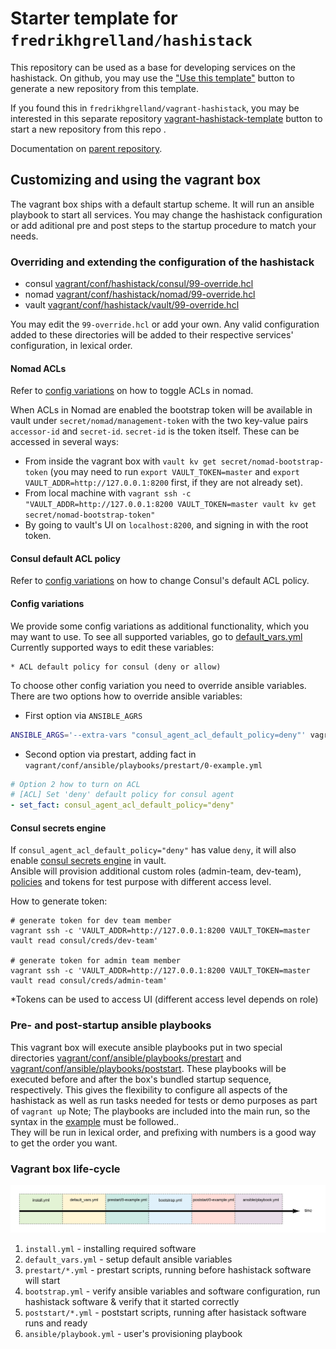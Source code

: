 # Starter template for `fredrikhgrelland/hashistack`

This repository can be used as a base for developing services on the hashistack.
On github, you may use the ["Use this template"](https://github.com/fredrikhgrelland/vagrant-hashistack-template/generate) button to generate a new repository from this template.

If you found this in `fredrikhgrelland/vagrant-hashistack`, you may be interested in this separate repository [vagrant-hashistack-template](https://github.com/fredrikhgrelland/vagrant-hashistack-template/generate) button to start a new repository from this repo
.

Documentation on [parent repository](https://github.com/fredrikhgrelland/vagrant-hashistack#usage).

## Customizing and using the vagrant box
The vagrant box ships with a default startup scheme. It will run an ansible playbook to start all services.
You may change the hashistack configuration or add aditional pre and post steps to the startup procedure to match your needs.

### Overriding and extending the configuration of the hashistack

- consul [vagrant/conf/hashistack/consul/99-override.hcl](vagrant/conf/hashistack/consul/99-override.hcl)
- nomad [vagrant/conf/hashistack/nomad/99-override.hcl](vagrant/conf/hashistack/nomad/99-override.hcl)
- vault [vagrant/conf/hashistack/vault/99-override.hcl](vagrant/conf/hashistack/vault/99-override.hcl)

You may edit the `99-override.hcl` or add your own.
Any valid configuration added to these directories will be added to their respective services' configuration, in lexical order.

#### Nomad ACLs
Refer to [config variations](#config-variations) on how to toggle ACLs in nomad.

When ACLs in Nomad are enabled the bootstrap token will be available in vault under `secret/nomad/management-token` with the two key-value pairs `accessor-id` and `secret-id`. `secret-id` is the token itself. These can be accessed in several ways:
- From inside the vagrant box with `vault kv get secret/nomad-bootstrap-token` (you may need to run `export VAULT_TOKEN=master` and `export VAULT_ADDR=http://127.0.0.1:8200` first, if they are not already set).
- From local machine with `vagrant ssh -c "VAULT_ADDR=http://127.0.0.1:8200 VAULT_TOKEN=master vault kv get secret/nomad-bootstrap-token"`
- By going to vault's UI on `localhost:8200`, and signing in with the root token.

#### Consul default ACL policy
Refer to [config variations](#config-variations) on how to change Consul's default ACL policy.

#### Config variations
We provide some config variations as additional functionality, which you may want to use. To see all supported variables, go to [default_vars.yml](../ansible/default_vars.yml)
Currently supported ways to edit these variables:
```text
* ACL default policy for consul (deny or allow)
```
To choose other config variation you need to override ansible variables. There are two options how to override ansible variables:
* First option via `ANSIBLE_AGRS`
```bash
ANSIBLE_ARGS='--extra-vars "consul_agent_acl_default_policy=deny"' vagrant up --provision
```
* Second option via prestart, adding fact in `vagrant/conf/ansible/playbooks/prestart/0-example.yml`
```yaml
# Option 2 how to turn on ACL
# [ACL] Set 'deny' default policy for consul agent
- set_fact: consul_agent_acl_default_policy="deny"
```

#### Consul secrets engine
If `consul_agent_acl_default_policy="deny"` has value `deny`, it will also enable [consul secrets engine](https://www.vaultproject.io/docs/secrets/consul) in vault.  
Ansible will provision additional custom roles (admin-team, dev-team), [policies](../ansible/templates/consul-policies) and tokens for test purpose with different access level.

How to generate token:
```text
# generate token for dev team member
vagrant ssh -c 'VAULT_ADDR=http://127.0.0.1:8200 VAULT_TOKEN=master vault read consul/creds/dev-team'

# generate token for admin team member
vagrant ssh -c 'VAULT_ADDR=http://127.0.0.1:8200 VAULT_TOKEN=master vault read consul/creds/admin-team'
```

*Tokens can be used to access UI (different access level depends on role)

### Pre- and post-startup ansible playbooks
This vagrant box will execute ansible playbooks put in two special directories [vagrant/conf/ansible/playbooks/prestart](vagrant/conf/ansible/playbooks/prestart) and [vagrant/conf/ansible/playbooks/poststart](vagrant/conf/ansible/playbooks/poststart). These playbooks will be executed before and after the box's bundled startup sequence, respectively. This gives the flexibility to configure all aspects of the hashistack as well as run tasks needed for tests or demo purposes as part of `vagrant up` Note; The playbooks are included into the main run, so the syntax in the [example](vagrant/conf/ansible/playbooks/prestart/0-example.yml) must be followed..  
They will be run in lexical order, and prefixing with numbers is a good way to get the order you want.

### Vagrant box life-cycle
![img](vagrant/docs/life-cycle.png)
1. `install.yml` - installing required software
2. `default_vars.yml` - setup default ansible variables
3. `prestart/*.yml` - prestart scripts, running before hashistack software will start
4. `bootstrap.yml` - verify ansible variables and software configuration, run hashistack software & verify that it started correctly
5. `poststart/*.yml` - poststart scripts, running after hasistack software runs and ready
6. `ansible/playbook.yml` - user's provisioning playbook
